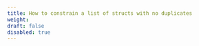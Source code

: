 ```yaml
---
title: How to constrain a list of structs with no duplicates
weight:
draft: false
disabled: true
---
```

